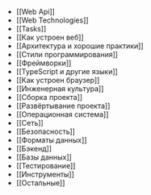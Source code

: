 - [[Web Api]]
- [[Web Technologies]]
- [[Tasks]]
- [[Как устроен веб]]
- [[Архитектура и хорошие практики]]
- [[Стили программирования]]
- [[Фреймворки]]
- [[TypeScript и другие языки]]
- [[Как устроен браузер]]
- [[Инженерная культура]]
- [[Сборка проекта]]
- [[Развёртывание проекта]]
- [[Операционная система]]
- [[Сеть]]
- [[Безопасность]]
- [[Форматы данных]]
- [[Бэкенд]]
- [[Базы данных]]
- [[Тестирование]]
- [[Инструменты]]
- [[Остальные]]